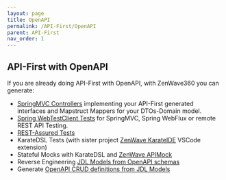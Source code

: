 ```yaml
---
layout: page
title: OpenAPI
permalink: /API-First/OpenAPI
parent: API-First
nav_order: 1
---
```


## API-First with OpenAPI

If you are already doing API-First with OpenAPI, with ZenWave360 you can generate:

- [SpringMVC Controllers](/zenwave-sdk/plugins/jdl-openapi-controllers/) implementing your API-First generated interfaces and Mapstruct Mappers for your DTOs-Domain model.
- [Spring WebTestClient Tests](https://zenwave360.github.io/zenwave-sdk/plugins/openapi-spring-webtestclient/) for SpringMVC, Spring WebFlux or remote REST API Testing.
- [REST-Assured Tests](https://zenwave360.github.io/zenwave-sdk/plugins/openapi-rest-assured/)
- KarateDSL Tests (with sister project [ZenWave KarateIDE](https://github.com/ZenWave360/karate-ide) VSCode extension)
- Stateful Mocks with KarateDSL and [ZenWave APIMock](https://github.com/ZenWave360/zenwave-apimock)
- Reverse Engineering [JDL Models from OpenAPI schemas](https://zenwave360.github.io/zenwave-sdk/plugins/jdl-to-openapi/#openapi-to-jdl)
- Generate [OpenAPI CRUD definitions from JDL Models](https://zenwave360.github.io/zenwave-sdk/plugins/jdl-to-openapi/)
